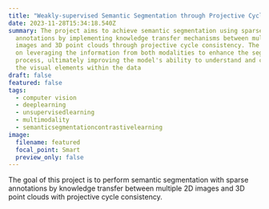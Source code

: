 ```yaml
---
title: "Weakly-supervised Semantic Segmentation through Projective Cycle-consistency "
date: 2023-11-28T15:34:18.540Z
summary: The project aims to achieve semantic segmentation using sparse
  annotations by implementing knowledge transfer mechanisms between multiple 2D
  images and 3D point clouds through projective cycle consistency. The focus is
  on leveraging the information from both modalities to enhance the segmentation
  process, ultimately improving the model's ability to understand and categorize
  the visual elements within the data
draft: false
featured: false
tags:
  - computer vision
  - deeplearning
  - unsupervisedlearning
  - multimodality
  - semanticsegmentationcontrastivelearning
image:
  filename: featured
  focal_point: Smart
  preview_only: false
---
```

<!--StartFragment-->

The goal of this project is to perform semantic segmentation with sparse annotations by knowledge transfer between multiple 2D images and 3D point clouds with projective cycle consistency.

<!--EndFragment-->